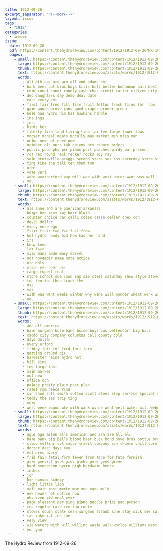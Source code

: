 ```yaml
---
title: 1912-09-26
excerpt_separator: "<!--more-->"
layout: issue
tags:
  - "1912"
categories:
  - issues
issue:
  date: 1912-09-26
  pdf: https://content.thehydroreview.com/content/1912/1912-09-26/HR-1912-09-26.pdf
  pages:
    - small: https://content.thehydroreview.com/content/1912/1912-09-26/small/HR-1912-09-26-01.jpg
      large: https://content.thehydroreview.com/content/1912/1912-09-26/large/HR-1912-09-26-01.jpg
      thumb: https://content.thehydroreview.com/content/1912/1912-09-26/thumbnails/HR-1912-09-26-01.jpg
      text: https://content.thehydroreview.com/assets/words/1912/1912-09-26/HR-1912-09-26-01.txt
      words:
        - ali ath ane are ano all and adams ani
        - bank beer but brou boys bills bull better bohannan ball best bros bor brin big body
        - corn count candi county cash chas credit carter citizen city come course collar cant con champion caddo company cashier
        - deo daughters day demo deal date
        - east every ent
        - first fair free fall file fruit felton fresh fires for from
        - gain goods grove gans good grapes grower green
        - held had hydro him has hawkins handle
        - ina ings
        - just
        - kinds ker
        - liberty like land living line lai lee large lower lows
        - mooser mcneal meats mccully may market men miss man
        - nelon new not need now
        - october old ours oak onions ors osborn orders
        - public pope phy per piano port peaches purdy pal present
        - rot rex round reck recker rocks roy ray
        - sale stuteville staggs second state see sos saturday stute sible sweet sept store stove straight september special stock standard ship six shoots shelton silo service stuff stucky school small shoulder
        - ting tine the talk ten them ton
        - uthe
        - vote vari
        - wehe weatherford way will wee with west water want was well
        - you
    - small: https://content.thehydroreview.com/content/1912/1912-09-26/small/HR-1912-09-26-02.jpg
      large: https://content.thehydroreview.com/content/1912/1912-09-26/large/HR-1912-09-26-02.jpg
      thumb: https://content.thehydroreview.com/content/1912/1912-09-26/thumbnails/HR-1912-09-26-02.jpg
      text: https://content.thehydroreview.com/assets/words/1912/1912-09-26/HR-1912-09-26-02.txt
      words:
        - ale anne and are american arkansas
        - burge ben best buy bast black
        - counter choice car calli coles cease cellar ches con
        - davis dollar
        - every ence ego
        - first fruit fon for fuel from
        - hot hydro handy had how has her hand
        - ira
        - know keep
        - lot love
        - miss mans made many marvel
        - not november name note notice
        - old only
        - plain par pour per
        - range rupert real
        - store school sue soon sap sie steel saturday show style stove sack simple such shook
        - top tention then track the
        - use
        - var
        - with was want weeks winter why wine will wonder wheat work wages
        - you
    - small: https://content.thehydroreview.com/content/1912/1912-09-26/small/HR-1912-09-26-03.jpg
      large: https://content.thehydroreview.com/content/1912/1912-09-26/large/HR-1912-09-26-03.jpg
      thumb: https://content.thehydroreview.com/content/1912/1912-09-26/thumbnails/HR-1912-09-26-03.jpg
      text: https://content.thehydroreview.com/assets/words/1912/1912-09-26/HR-1912-09-26-03.txt
      words:
        - and all america
        - barn burgman buse band boise boys bus bettendorf big ball
        - caddo city company columbus call county cold
        - days dollar
        - every erford
        - friday fair for ford fort farm
        - getting ground gin
        - harvester hains hydro hot
        - kill king
        - low large last
        - main market
        - not new
        - office och
        - palace pretty plain post plan
        - rates rom reece rand
        - sin shoe sell smith sutton scott steel step service special snapp stand school staples strong strang
        - teddy the tes trip ting
        - very
        - west week wagon why with wank wynne went well water will weber
    - small: https://content.thehydroreview.com/content/1912/1912-09-26/small/HR-1912-09-26-04.jpg
      large: https://content.thehydroreview.com/content/1912/1912-09-26/large/HR-1912-09-26-04.jpg
      thumb: https://content.thehydroreview.com/content/1912/1912-09-26/thumbnails/HR-1912-09-26-04.jpg
      text: https://content.thehydroreview.com/assets/words/1912/1912-09-26/HR-1912-09-26-04.txt
      words:
        - ague age allen alls american and arn are all als
        - bare bank big bells blood baer buck bond bove bros bottle bradley
        - close collins col cases cradit company cen chance chill cure car cause crier city come
        - doctor deep days day
        - est eres every
        - frid fair fatal farm fever from face for fate furnish
        - gare general gout gies globe germ good given
        - hand henderson hydro high hardware henke
        - inches
        - jon
        - ken kansas kidney
        - light little lion
        - mail main most mente mae men made mild
        - new newer not notice now
        - oka oven old onal over
        - page pleasant per ping piano people price pad person
        - ree regular rate rem rau route
        - stoves south state sean surgeon straub sone stay sick she sale safe street seal smith stock styles saving salt sau scott
        - tae take tol tes the
        - very view
        - wie waters with will willing waste walk worlds williams west
        - yon you
---
```


The Hydro Review from 1912-09-26

<!--more-->

